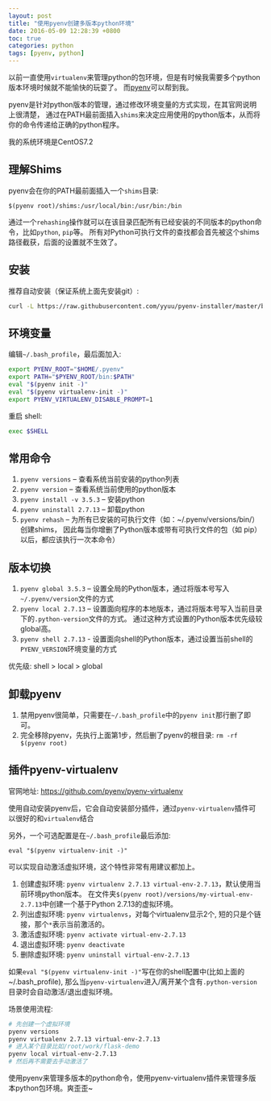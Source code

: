 ```yaml
---
layout: post
title: "使用pyenv创建多版本python环境"
date: 2016-05-09 12:28:39 +0800
toc: true
categories: python
tags: [pyenv, python]
---
```


以前一直使用`virtualenv`来管理python的包环境，但是有时候我需要多个python版本环境时候就不能愉快的玩耍了。
而[pyenv](https://github.com/pyenv/pyenv)可以帮到我。

pyenv是针对python版本的管理，通过修改环境变量的方式实现，在其官网说明上很清楚，
通过在PATH最前面插入`shims`来决定应用使用的python版本，从而将你的命令传递给正确的python程序。<!--more-->

我的系统环境是CentOS7.2

## 理解Shims
pyenv会在你的PATH最前面插入一个`shims`目录:
```
$(pyenv root)/shims:/usr/local/bin:/usr/bin:/bin
```

通过一个`rehashing`操作就可以在该目录匹配所有已经安装的不同版本的python命令，比如`python`, `pip`等。
所有对Python可执行文件的查找都会首先被这个shims路径截获，后面的设置就不生效了。

## 安装
推荐自动安装（保证系统上面先安装git）:
``` bash
curl -L https://raw.githubusercontent.com/yyuu/pyenv-installer/master/bin/pyenv-installer | bash
```

## 环境变量
编辑`~/.bash_profile`，最后面加入:
``` bash
export PYENV_ROOT="$HOME/.pyenv"
export PATH="$PYENV_ROOT/bin:$PATH"
eval "$(pyenv init -)"
eval "$(pyenv virtualenv-init -)"
export PYENV_VIRTUALENV_DISABLE_PROMPT=1
```

重启 shell:
``` bash
exec $SHELL
```

## 常用命令

1. `pyenv versions` – 查看系统当前安装的python列表
2. `pyenv version`  – 查看系统当前使用的python版本
3. `pyenv install -v 3.5.3` – 安装python
4. `pyenv uninstall 2.7.13` – 卸载python
5. `pyenv rehash` – 为所有已安装的可执行文件（如：~/.pyenv/versions/bin/）创建shims，
因此每当你增删了Python版本或带有可执行文件的包（如 pip）以后，都应该执行一次本命令）

## 版本切换

1. `pyenv global 3.5.3` – 设置全局的Python版本，通过将版本号写入`~/.pyenv/version`文件的方式
2. `pyenv local 2.7.13` – 设置面向程序的本地版本，通过将版本号写入当前目录下的`.python-version`文件的方式。
通过这种方式设置的Python版本优先级较global高。
3. `pyenv shell 2.7.13` - 设置面向shell的Python版本，通过设置当前shell的`PYENV_VERSION`环境变量的方式

优先级: shell > local > global

## 卸载pyenv

1. 禁用pyenv很简单，只需要在`~/.bash_profile`中的`pyenv init`那行删了即可。
2. 完全移除pyenv，先执行上面第1步，然后删了pyenv的根目录: `rm -rf $(pyenv root)`

## 插件pyenv-virtualenv

官网地址: https://github.com/pyenv/pyenv-virtualenv

使用自动安装pyenv后，它会自动安装部分插件，通过`pyenv-virtualenv`插件可以很好的和`virtualenv`结合

另外，一个可选配置是在`~/.bash_profile`最后添加:
```
eval "$(pyenv virtualenv-init -)"
```
可以实现自动激活虚拟环境，这个特性非常有用建议都加上。

1. 创建虚拟环境: `pyenv virtualenv 2.7.13 virtual-env-2.7.13`，默认使用当前环境python版本。
在文件夹`$(pyenv root)/versions/my-virtual-env-2.7.13`中创建一个基于Python 2.7.13的虚拟环境。
2. 列出虚拟环境: `pyenv virtualenvs`，对每个virtualenv显示2个, 短的只是个链接，那个`*`表示当前激活的。
3. 激活虚拟环境: `pyenv activate virtual-env-2.7.13`
4. 退出虚拟环境: `pyenv deactivate`
5. 删除虚拟环境: `pyenv uninstall virtual-env-2.7.13`

如果`eval "$(pyenv virtualenv-init -)"`写在你的shell配置中(比如上面的~/.bash_profile),
那么当`pyenv-virtualenv`进入/离开某个含有`.python-version`目录时会自动激活/退出虚拟环境。

场景使用流程:
``` bash
# 先创建一个虚拟环境
pyenv versions
pyenv virtualenv 2.7.13 virtual-env-2.7.13
# 进入某个目录比如/root/work/flask-demo
pyenv local virtual-env-2.7.13
# 然后再不需要去手动激活了
```

使用pyenv来管理多版本的python命令，使用pyenv-virtualenv插件来管理多版本python包环境。爽歪歪~

